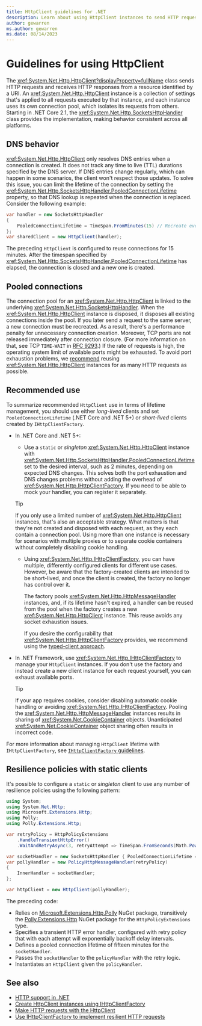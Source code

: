 ```yaml
---
title: HttpClient guidelines for .NET
description: Learn about using HttpClient instances to send HTTP requests and how you can manage clients using IHttpClientFactory in your .NET apps.
author: gewarren
ms.author: gewarren
ms.date: 08/14/2023
---
```


# Guidelines for using HttpClient

The <xref:System.Net.Http.HttpClient?displayProperty=fullName> class sends HTTP requests and receives HTTP responses from a resource identified by a URI. An <xref:System.Net.Http.HttpClient> instance is a collection of settings that's applied to all requests executed by that instance, and each instance uses its own connection pool, which isolates its requests from others. Starting in .NET Core 2.1, the <xref:System.Net.Http.SocketsHttpHandler> class provides the implementation, making behavior consistent across all platforms.

## DNS behavior

<xref:System.Net.Http.HttpClient> only resolves DNS entries when a connection is created. It does not track any time to live (TTL) durations specified by the DNS server. If DNS entries change regularly, which can happen in some scenarios, the client won't respect those updates. To solve this issue, you can limit the lifetime of the connection by setting the <xref:System.Net.Http.SocketsHttpHandler.PooledConnectionLifetime> property, so that DNS lookup is repeated when the connection is replaced. Consider the following example:

```csharp
var handler = new SocketsHttpHandler
{
    PooledConnectionLifetime = TimeSpan.FromMinutes(15) // Recreate every 15 minutes
};
var sharedClient = new HttpClient(handler);
```

The preceding `HttpClient` is configured to reuse connections for 15 minutes. After the timespan specified by <xref:System.Net.Http.SocketsHttpHandler.PooledConnectionLifetime> has elapsed, the connection is closed and a new one is created.

## Pooled connections

The connection pool for an <xref:System.Net.Http.HttpClient> is linked to the underlying <xref:System.Net.Http.SocketsHttpHandler>. When the <xref:System.Net.Http.HttpClient> instance is disposed, it disposes all existing connections inside the pool. If you later send a request to the same server, a new connection must be recreated. As a result, there's a performance penalty for unnecessary connection creation. Moreover, TCP ports are not released immediately after connection closure. (For more information on that, see TCP `TIME-WAIT` in [RFC 9293](https://www.rfc-editor.org/rfc/rfc9293.html#section-3.3.2).) If the rate of requests is high, the operating system limit of available ports might be exhausted. To avoid port exhaustion problems, we [recommend](#recommended-use) reusing <xref:System.Net.Http.HttpClient> instances for as many HTTP requests as possible.

## Recommended use

To summarize recommended `HttpClient` use in terms of lifetime management, you should use either *long-lived* clients and set `PooledConnectionLifetime` (.NET Core and .NET 5+) or *short-lived* clients created by `IHttpClientFactory`.

- In .NET Core and .NET 5+:

  - Use a `static` or *singleton* <xref:System.Net.Http.HttpClient> instance with <xref:System.Net.Http.SocketsHttpHandler.PooledConnectionLifetime> set to the desired interval, such as 2 minutes, depending on expected DNS changes. This solves both the port exhaustion and DNS changes problems without adding the overhead of <xref:System.Net.Http.IHttpClientFactory>. If you need to be able to mock your handler, you can register it separately.

  > [!TIP]
  > If you only use a limited number of <xref:System.Net.Http.HttpClient> instances, that's also an acceptable strategy. What matters is that they're not created and disposed with each request, as they each contain a connection pool. Using more than one instance is necessary for scenarios with multiple proxies or to separate cookie containers without completely disabling cookie handling.

  - Using <xref:System.Net.Http.IHttpClientFactory>, you can have multiple, differently configured clients for different use cases. However, be aware that the factory-created clients are intended to be short-lived, and once the client is created, the factory no longer has control over it.

    The factory pools <xref:System.Net.Http.HttpMessageHandler> instances, and, if its lifetime hasn't expired, a handler can be reused from the pool when the factory creates a new <xref:System.Net.Http.HttpClient> instance. This reuse avoids any socket exhaustion issues.

    If you desire the configurability that <xref:System.Net.Http.IHttpClientFactory> provides, we recommend using the [typed-client approach](../../../core/extensions/httpclient-factory.md#typed-clients).

- In .NET Framework, use <xref:System.Net.Http.IHttpClientFactory> to manage your `HttpClient` instances. If you don't use the factory and instead create a new client instance for each request yourself, you can exhaust available ports.

    > [!TIP]
    > If your app requires cookies, consider disabling automatic cookie handling or avoiding <xref:System.Net.Http.IHttpClientFactory>. Pooling the <xref:System.Net.Http.HttpMessageHandler> instances results in sharing of <xref:System.Net.CookieContainer> objects. Unanticipated <xref:System.Net.CookieContainer> object sharing often results in incorrect code.

For more information about managing `HttpClient` lifetime with `IHttpClientFactory`, see [`IHttpClientFactory` guidelines](../../../core/extensions/httpclient-factory.md#httpclient-lifetime-management).

## Resilience policies with static clients

It's possible to configure a `static` or *singleton* client to use any number of resilience policies using the following pattern:

```csharp
using System;
using System.Net.Http;
using Microsoft.Extensions.Http;
using Polly;
using Polly.Extensions.Http;

var retryPolicy = HttpPolicyExtensions
    .HandleTransientHttpError()
    .WaitAndRetryAsync(3, retryAttempt => TimeSpan.FromSeconds(Math.Pow(2, retryAttempt)));

var socketHandler = new SocketsHttpHandler { PooledConnectionLifetime = TimeSpan.FromMinutes(15) };
var pollyHandler = new PolicyHttpMessageHandler(retryPolicy)
{
    InnerHandler = socketHandler;
};

var httpClient = new HttpClient(pollyHandler);
```

The preceding code:

- Relies on [Microsoft.Extensions.Http.Polly](https://www.nuget.org/packages/Microsoft.Extensions.Http.Polly) NuGet package, transitively the [Polly.Extensions.Http](https://www.nuget.org/packages/Polly.Extensions.Http) NuGet package for the `HttpPolicyExtensions` type.
- Specifies a transient HTTP error handler, configured with retry policy that with each attempt will exponentially backoff delay intervals.
- Defines a pooled connection lifetime of fifteen minutes for the `socketHandler`.
- Passes the `socketHandler` to the `policyHandler` with the retry logic.
- Instantiates an `HttpClient` given the `policyHandler`.

## See also

- [HTTP support in .NET](http-overview.md)
- [Create HttpClient instances using IHttpClientFactory](../../../core/extensions/httpclient-factory.md)
- [Make HTTP requests with the HttpClient](httpclient.md)
- [Use IHttpClientFactory to implement resilient HTTP requests](../../../architecture/microservices/implement-resilient-applications/use-httpclientfactory-to-implement-resilient-http-requests.md)
